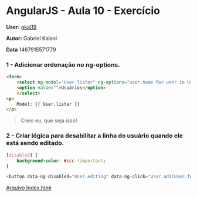 # AngularJS - Aula 10 - Exercício

**User:** [gkal19](https://github.com/gkal19)

**Autor:** Gabriel Kalani

**Data** 1467915571779

### 1 - Adicionar ordenação no ng-options. 
```html
<form>
    <select ng-model="User.listar" ng-options="user.name for user in User.users">
    <option value="">Usuários</option>
    </select>
<p>
    Model: {{ User.listar }}
</p>
```

> Creio eu, que seja isso!

### 2 - Criar lógica para desabilitar a linha do usuário quando ele está sendo editado.
```css
[disabled] {
    background-color: #ccc !important;
}
```

```js
<button data-ng-disabled="User.editing" data-ng-click="User.add(User.form)" class="btn btn-large green waves-effect waves-light col s12" type="submit" name="action">Adicionar</button>
```

[Arquivo Index.html](https://github.com/webschool-io/be-mean-instagram-angular1-exercises/blob/master/class-11/gkal19/index.html)